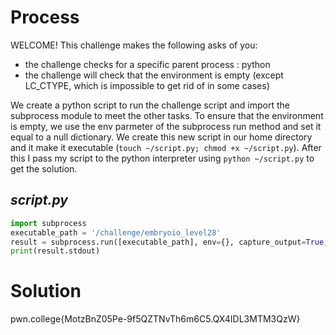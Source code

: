 # Process
WELCOME! This challenge makes the following asks of you:
- the challenge checks for a specific parent process : python
- the challenge will check that the environment is empty (except LC_CTYPE, which is impossible to get rid of in some cases)

We create a python script to run the challenge script and import the subprocess module to meet the other tasks. To ensure that the environment is empty, we use the env parmeter of the subprocess run method and set it equal to a null dictionary. We create this new script in our home directory and it make it executable (`touch ~/script.py; chmod +x ~/script.py`). After this I pass my script to the python interpreter using `python ~/script.py` to get the solution.

## *script.py*
```python
import subprocess
executable_path = '/challenge/embryoio_level28'
result = subprocess.run([executable_path], env={}, capture_output=True, text=True)
print(result.stdout)
```
# Solution
pwn.college{MotzBnZ05Pe-9f5QZTNvTh6m6C5.QX4IDL3MTM3QzW}